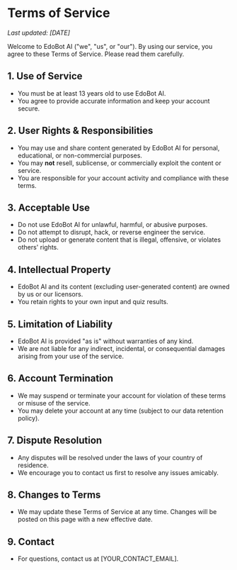 # Terms of Service

_Last updated: [DATE]_  

Welcome to EdoBot AI ("we", "us", or "our"). By using our service, you agree to these Terms of Service. Please read them carefully.

## 1. Use of Service
- You must be at least 13 years old to use EdoBot AI.
- You agree to provide accurate information and keep your account secure.

## 2. User Rights & Responsibilities
- You may use and share content generated by EdoBot AI for personal, educational, or non-commercial purposes.
- You may **not** resell, sublicense, or commercially exploit the content or service.
- You are responsible for your account activity and compliance with these terms.

## 3. Acceptable Use
- Do not use EdoBot AI for unlawful, harmful, or abusive purposes.
- Do not attempt to disrupt, hack, or reverse engineer the service.
- Do not upload or generate content that is illegal, offensive, or violates others' rights.

## 4. Intellectual Property
- EdoBot AI and its content (excluding user-generated content) are owned by us or our licensors.
- You retain rights to your own input and quiz results.

## 5. Limitation of Liability
- EdoBot AI is provided "as is" without warranties of any kind.
- We are not liable for any indirect, incidental, or consequential damages arising from your use of the service.

## 6. Account Termination
- We may suspend or terminate your account for violation of these terms or misuse of the service.
- You may delete your account at any time (subject to our data retention policy).

## 7. Dispute Resolution
- Any disputes will be resolved under the laws of your country of residence.
- We encourage you to contact us first to resolve any issues amicably.

## 8. Changes to Terms
- We may update these Terms of Service at any time. Changes will be posted on this page with a new effective date.

## 9. Contact
- For questions, contact us at [YOUR_CONTACT_EMAIL]. 